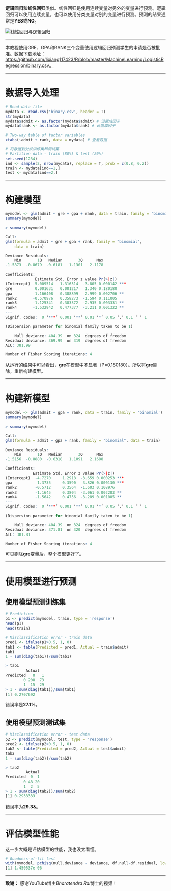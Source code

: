 **逻辑回归**和**线性回归**类似。线性回归是使用连续变量对另外的变量进行预测。逻辑回归可以使用连续变量，也可以使用分类变量对别的变量进行预测。预测的结果通常是**YES**或**NO**。

![线性回归与逻辑回归](https://github.com/lixiang117423/R/raw/master/MachineLearning/LogisticRegression/figure/1.jpg)

---

本教程使用GRE、GPA和RANK三个变量使用逻辑回归预测学生的申请是否被批准。数据下载地址：https://github.com/lixiang117423/R/blob/master/MachineLearning/LogisticRegression/binary.csv。

----

# 数据导入处理

```R
# Read data file
mydata <- read.csv('binary.csv', header = T)
str(mydata)
mydata$admit <- as.factor(mydata$admit) # 设置成因子
mydata$rank <- as.factor(mydata$rank) # 设置成因子

# Two-way table of factor variables
xtabs(~admit + rank, data = mydata) # 查看数据

# 将数据划分成训练集和测试集
# Partition data - train (80%) & test (20%)
set.seed(1234)
ind <- sample(2, nrow(mydata), replace = T, prob = c(0.8, 0.2))
train <- mydata[ind==1,]
test <- mydata[ind==2,]
```

---

# 构建模型

```R
mymodel <- glm(admit ~ gre + gpa + rank, data = train, family = 'binomial')
summary(mymodel)
```

```R
> summary(mymodel)

Call:
glm(formula = admit ~ gre + gpa + rank, family = "binomial", 
    data = train)

Deviance Residuals: 
    Min       1Q   Median       3Q      Max  
-1.5873  -0.8679  -0.6181   1.1301   2.1178  

Coefficients:
             Estimate Std. Error z value Pr(>|z|)    
(Intercept) -5.009514   1.316514  -3.805 0.000142 ***
gre          0.001631   0.001217   1.340 0.180180    
gpa          1.166408   0.388899   2.999 0.002706 ** 
rank2       -0.570976   0.358273  -1.594 0.111005    
rank3       -1.125341   0.383372  -2.935 0.003331 ** 
rank4       -1.532942   0.477377  -3.211 0.001322 ** 
---
Signif. codes:  0 ‘***’ 0.001 ‘**’ 0.01 ‘*’ 0.05 ‘.’ 0.1 ‘ ’ 1

(Dispersion parameter for binomial family taken to be 1)

    Null deviance: 404.39  on 324  degrees of freedom
Residual deviance: 369.99  on 319  degrees of freedom
AIC: 381.99

Number of Fisher Scoring iterations: 4
```

从运行的结果中可以看出，**gre**在模型中不显著（P=0.180180）。所以将**gre**剔除，重新构建模型。

---

# 构建新模型

```R
mymodel <- glm(admit ~ gpa + rank, data = train, family = 'binomial')
summary(mymodel)
```

```R
> summary(mymodel)

Call:
glm(formula = admit ~ gpa + rank, family = "binomial", data = train)

Deviance Residuals: 
    Min       1Q   Median       3Q      Max  
-1.5156  -0.8880  -0.6318   1.1091   2.1688  

Coefficients:
            Estimate Std. Error z value Pr(>|z|)    
(Intercept)  -4.7270     1.2918  -3.659 0.000253 ***
gpa           1.3735     0.3590   3.826 0.000130 ***
rank2        -0.5712     0.3564  -1.603 0.108976    
rank3        -1.1645     0.3804  -3.061 0.002203 ** 
rank4        -1.5642     0.4756  -3.289 0.001005 ** 
---
Signif. codes:  0 ‘***’ 0.001 ‘**’ 0.01 ‘*’ 0.05 ‘.’ 0.1 ‘ ’ 1

(Dispersion parameter for binomial family taken to be 1)

    Null deviance: 404.39  on 324  degrees of freedom
Residual deviance: 371.81  on 320  degrees of freedom
AIC: 381.81

Number of Fisher Scoring iterations: 4
```

可见剔除**gre**变量后，整个模型更好了。

---

# 使用模型进行预测

## 使用模型预测训练集

```R
# Prediction
p1 <- predict(mymodel, train, type = 'response')
head(p1)
head(train)

# Misclassification error - train data
pred1 <- ifelse(p1>0.5, 1, 0)
tab1 <- table(Predicted = pred1, Actual = train$admit)
tab1
1 - sum(diag(tab1))/sum(tab1)
```

```R
> tab1
         Actual
Predicted   0   1
        0 208  73
        1  15  29
> 1 - sum(diag(tab1))/sum(tab1)
[1] 0.2707692
```

错误率是**27.1%**。

## 使用模型预测测试集

```R
# Misclassification error - test data
p2 <- predict(mymodel, test, type = 'response')
pred2 <- ifelse(p2>0.5, 1, 0)
tab2 <- table(Predicted = pred2, Actual = test$admit)
tab2
1 - sum(diag(tab2))/sum(tab2)
```

```R
> tab2
         Actual
Predicted  0  1
        0 48 20
        1  2  5
> 1 - sum(diag(tab2))/sum(tab2)
[1] 0.2933333
```

错误率为**29.3&**。

---

# 评估模型性能

这一步大概是评估模型的性能，我也没太看懂。

```R
# Goodness-of-fit test
with(mymodel, pchisq(null.deviance - deviance, df.null-df.residual, lower.tail = F))
[1] 1.450537e-06
```

---

**致谢：**
感谢YouTube博主*Bharatendra Rai*博士的视频！